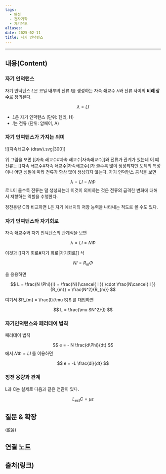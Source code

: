 ```yaml
---
tags:
  - 완성
  - 전자기학
  - 자기유도
aliases: 
date: 2025-02-11
title: 자기 인덕턴스
---
```


---

## 내용(Content)

### 자기 인덕턴스

자기 인덕턴스 $L$은 코일 내부의 전류 $I$를 생성하는 자속 쇄교수 $\lambda$와 전류 사이의 **비례 상수**로 정의된다.

$$
\lambda = L I
$$

- $L$은 자기 인덕턴스 (단위: 헨리, H)
- $I$는 전류 (단위: 암페어, A)

### 자기 인덕턴스가 가지는 의미

![[자속쇄교수 (draw).svg|300]]

위 그림을 보면 [[자속 쇄교수#자속 쇄교수|자속쇄교수]]와 전류가 관계가 있는데 이 떄 전류는 [[자속 쇄교수#자속 쇄교수|자속쇄교수]]가 클수록 많이 생성되지만 도체의 특성이나 어떤 성질에 따라 전류가 항상 많이 생성되지 않는다. 자기 인덕턴스 공식을 보면

$$
\lambda = L I = N \Phi
$$
로 L이 클수록 전류는 덜 생성되는데 이것이 의미하는 것은 전류의 급격한 변화에 대해서 저항하는 역할을 수행한다.

정전용량 C와 비교하면 L은 자기 에너지의 저장 능력을 나타내는 척도로 볼 수도 있다.

### 자기 인덕턴스와 자기회로

자속 쇄교수와 자기 인덕턴스의 관계식을 보면

$$
\lambda = L I = N \Phi
$$

이것과 [[자기 회로#자기 회로|자기회로]] 식

$$
N I = R_{m} \Phi
$$

을 응용하면

$$
L = \frac{N \Phi}{I} = \frac{N}{\cancel{ I }} \cdot  \frac{N\cancel{ I }}{R_{m}} = \frac{N^2}{R_{m}}
$$

여기서 $R_{m} = \frac{l}{\mu S}$ 를 대입하면

$$
L = \frac{\mu SN^2}{l}
$$

### 자기인덕턴스와 페러데이 법칙

페러데이 법칙

$$
e = - N \frac{d\Phi}{dt}
$$
에서 $N\Phi = LI$ 를 이용하면

$$
e = -L \frac{di}{dt}
$$


### 정전 용량과 관계

L과 C는 실제로 다음과 같은 연관이 있다.

$$
L_{ext}C = \mu\varepsilon
$$


## 질문 & 확장

(없음)

## 연결 노트

## 출처(링크)





